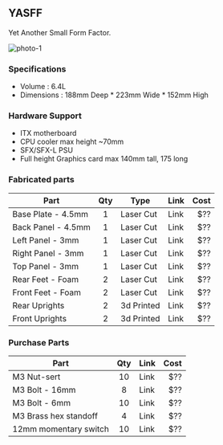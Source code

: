 ## YASFF
Yet Another Small Form Factor.

![photo-1](https://i.imgur.com/rtpeEoA.png "Assembled YASFF")


### Specifications
- Volume : 6.4L
- Dimensions : 188mm Deep * 223mm Wide * 152mm High

### Hardware Support
- ITX motherboard
- CPU cooler max height ~70mm
- SFX/SFX-L PSU
- Full height Graphics card max 140mm tall, 175 long

### Fabricated parts

| Part                | Qty | Type            | Link | Cost   |
| ----------------    |:---:| --------------- | ---- | ------:|
| Base Plate - 4.5mm  | 1   | Laser Cut       | Link |    $?? |
| Back Panel - 4.5mm  | 1   | Laser Cut       | Link |    $?? |
| Left Panel - 3mm    | 1   | Laser Cut       | Link |    $?? |
| Right Panel - 3mm   | 1   | Laser Cut       | Link |    $?? |
| Top Panel - 3mm     | 1   | Laser Cut       | Link |    $?? |
| Rear Feet - Foam    | 2   | Laser Cut       | Link |    $?? |
| Front Feet - Foam   | 2   | Laser Cut       | Link |    $?? |
| Rear Uprights       | 2   | 3d Printed      | Link |    $?? |
| Front Uprights      | 2   | 3d Printed      | Link |    $?? |


### Purchase Parts

| Part                       | Qty | Link | Cost   |
| -------------------------- |:---:| ---- | ------:|
| M3 Nut-sert                | 10  | Link |    $?? |
| M3 Bolt - 16mm             | 8   | Link |    $?? |
| M3 Bolt - 6mm              | 10  | Link |    $?? |
| M3 Brass hex standoff      | 4   | Link |    $?? |
| 12mm momentary switch      | 10  | Link |    $?? |